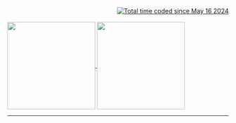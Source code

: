 <div align="end">
  <a href="https://wakatime.com/@99ad44eb-5d7a-4254-980d-85be0e98b669"><img src="https://wakatime.com/badge/user/99ad44eb-5d7a-4254-980d-85be0e98b669.svg" alt="Total time coded since May 16 2024" /></a>
</div>
<br>
<a href="https://github.com/anuraghazra/github-readme-stats">
  <img height=200 align="center" src="https://github-readme-stats.vercel.app/api?username=UncleTm-07" />
</a>
<a href="https://github.com/anuraghazra/convoychat">
  <img height=200 align="center" src="https://github-readme-stats.vercel.app/api/top-langs?username=UncleTm-07&layout=compact&langs_count=8&card_width=320" />
</a>


---
